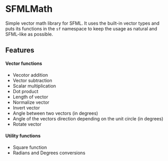 # SFMLMath
Simple vector math library for SFML. It uses the built-in vector types and puts its functions in the `sf` namespace to keep the usage as natural and SFML-like as possible.

## Features
#### Vector functions
* Vecotor addition
* Vector subtraction
* Scalar multiplication
* Dot product
* Length of vector
* Normalize vector
* Invert vector
* Angle between two vectors (in degrees)
* Angle of the vectors direction depending on the unit circle (in degrees)
* Rotate vector

#### Utility functions
* Square function
* Radians and Degrees conversions
